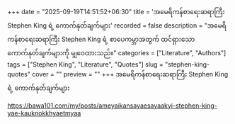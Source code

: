 +++
date = "2025-09-19T14:51:52+06:30"
title = 'အမေရိကန်စာရေးဆရာကြီး Stephen King ရဲ့ ကောက်နုတ်ချက်များ'
recorded = false
description = "အမေရိကန်စာရေးဆရာကြီး Stephen King ရဲ့ စာပေကမ္ဘာအတွက် ထင်ရှားသော ကောက်နုတ်ချက်များကို မျှဝေထားသည်။"
categories = ["Literature", "Authors"]
tags = ["Stephen King", "Literature", "Quotes"]
slug = "stephen-king-quotes"
cover = ""
preview = ""
+++
အမေရိကန်စာရေးဆရာကြီး Stephen King ရဲ့ ကောက်နုတ်ချက်များ

https://bawa101.com/my/posts/ameyaikansayaesayaakyi-stephen-king-yae-kauknokkhyaetmyaa